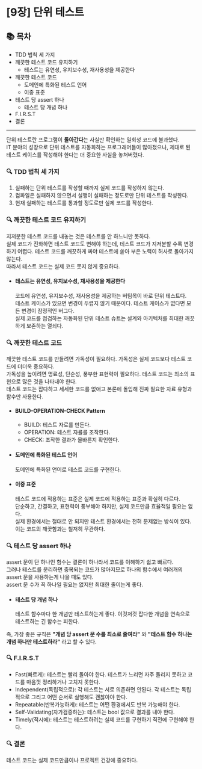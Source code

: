# [9장] 단위 테스트

## 📚 목차
- TDD 법칙 세 가지
- 깨끗한 테스트 코드 유지하기
    - 테스트는 유연성, 유지보수성, 재사용성을 제공한다
- 깨끗한 테스트 코드
    - 도메인에 특화된 테스트 언어
    - 이중 표준
- 테스트 당 assert 하나
    - 테스트 당 개념 하나
- F.I.R.S.T
- 결론

---

단위 테스트란 프로그램이 **돌아간다**는 사실만 확인하는 일회성 코드에 불과했다.   
IT 분야의 성장으로 단위 테스트를 자동화하는 프로그래머들이 많아졌으나, 제대로 된 테스트 케이스를 작성해야 한다는 더 중요한 사실을 놓쳐버렸다.

### 🔍 TDD 법칙 세 가지
1. 실패하는 단위 테스트를 작성할 때까지 실제 코드를 작성하지 않는다.
2. 컴파일은 실패하지 않으면서 실행이 실패하는 정도로만 단위 테스트를 작성한다.
3. 현재 실패하는 테스트를 통과할 정도로만 실제 코드를 작성한다.

### 🔍 깨끗한 테스트 코드 유지하기
지저분한 테스트 코드를 내놓는 것은 테스트를 안 하느니만 못하다.   
실제 코드가 진화하면 테스트 코드도 변해야 하는데, 테스트 코드가 지저분할 수록 변경하기 어렵다. 테스트 코드를 깨끗하게 짜야 테스트에 쏟아 부은 노력이 허사로 돌아가지 않는다.   
따라서 테스트 코드는 실제 코드 못지 않게 중요하다.
- #### 테스트는 유연성, 유지보수성, 재사용성을 제공한다
    코드에 유연성, 유지보수성, 재사용성을 제공하는 버팀목이 바로 단위 테스트다.    
    테스트 케이스가 있으면 변경이 두렵지 않기 때문이다. 테스트 케이스가 없다면 모든 변경이 잠정적인 버그다.   
    실제 코드를 점검하는 자동화된 단위 테스트 슈트는 설계와 아키텍처를 최대한 깨끗하게 보존하는 열쇠다.

### 🔍 깨끗한 테스트 코드
깨끗한 테스트 코드를 만들려면 가독성이 필요하다. 가독성은 실제 코드보다 테스트 코드에 더더욱 중요하다.   
가독성을 높이려면 명료성, 단순성, 풍부한 표현력이 필요하다. 테스트 코드는 최소의 표현으로 많은 것을 나타내야 한다.   
테스트 코드는 잡다하고 세세한 코드를 없애고 본론에 돌입해 진짜 필요한 자료 유형과 함수만 사용한다.
- #### BUILD-OPERATION-CHECK Pattern
    - BUILD: 테스트 자료를 만든다.
    - OPERATION: 테스트 자룔를 조작한다.
    - CHECK: 조작한 결과가 올바른지 확인한다.
- #### 도메인에 특화된 테스트 언어
    도메인에 특화된 언어로 테스트 코드를 구현한다.
- #### 이중 표준
    테스트 코드에 적용하는 표준은 실제 코드에 적용하는 표준과 확실히 다르다.   
    단순하고, 간결하고, 표현력이 풍부해야 하지만, 실제 코드만큼 효율적일 필요는 없다.   
    실제 환경에서는 절대로 안 되지만 테스트 환경에서는 전혀 문제없는 방식이 있다. 이는 코드의 깨끗함과는 철저히 무관하다.

### 🔍 테스트 당 assert 하나
assert 문이 단 하나인 함수는 결론이 하나라서 코드를 이해하기 쉽고 빠르다.   
그러나 테스트를 분리하면 중복되는 코드가 많아지므로 하나의 함수에서 여러개의 assert 문을 사용하는게 나을 때도 있다.   
assert 문 수가 꼭 하나일 필요는 없지만 최대한 줄이는게 좋다.
- #### 테스트 당 개념 하나
    테스트 함수마다 한 개념만 테스트하는게 좋다. 이것저것 잡다한 개념을 연속으로 테스트하는 긴 함수는 피한다.

즉, 가장 좋은 규칙은 **"개념 당 assert 문 수를 최소로 줄여라"** 와 **"테스트 함수 하나는 개념 하나만 테스트하라"** 라고 할 수 있다.

### 🔍 F.I.R.S.T
- Fast(빠르게): 테스트는 빨리 돌아야 한다. 테스트가 느리면 자주 돌리지 못하고 코드를 마음껏 정리하거나 고치지 못한다.
- Independent(독립적으로): 각 테스트는 서로 의존하면 안된다. 각 테스트는 독립적으로 그리고 어떤 순서로 실행해도 괜찮아야 한다.
- Repeatable(반복가능하게): 테스트는 어떤 환경에서도 반복 가능해야 한다.
- Self-Validating(자가검증하는): 테스트는 bool 값으로 결과를 내야 한다.
- Timely(적시에): 테스트는 테스트하려는 실제 코드를 구현하기 직전에 구현해야 한다.

### 🔍 결론
테스트 코드는 실제 코드만큼이나 프로젝트 건강에 중요하다.
